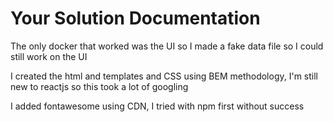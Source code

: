 Your Solution Documentation
===========================

The only docker that worked was the UI so I made a fake data file so I could still work on the UI

I created the html and templates and CSS using BEM methodology, I'm still new to reactjs so this took a lot of googling 

I added fontawesome using CDN, I tried with npm first without success

